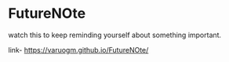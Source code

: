# FutureNOte

watch this to keep reminding yourself about something important.

link- https://varuogm.github.io/FutureNOte/
